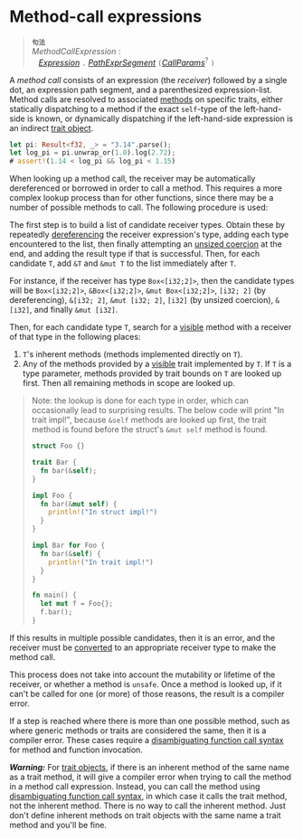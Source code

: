 # Method-call expressions

> **<sup>句法</sup>**\
> _MethodCallExpression_ :\
> &nbsp;&nbsp; [_Expression_] `.` [_PathExprSegment_] `(`[_CallParams_]<sup>?</sup> `)`

A _method call_ consists of an expression (the *receiver*) followed by a single
dot, an expression path segment, and a parenthesized expression-list. Method calls are
resolved to associated [methods] on specific traits, either statically
dispatching to a method if the exact `self`-type of the left-hand-side is known,
or dynamically dispatching if the left-hand-side expression is an indirect
[trait object](../types/trait-object.md).

```rust
let pi: Result<f32, _> = "3.14".parse();
let log_pi = pi.unwrap_or(1.0).log(2.72);
# assert!(1.14 < log_pi && log_pi < 1.15)
```

When looking up a method call, the receiver may be automatically dereferenced or
borrowed in order to call a method. This requires a more complex lookup process
than for other functions, since there may be a number of possible methods to
call. The following procedure is used:

The first step is to build a list of candidate receiver types. Obtain
these by repeatedly [dereferencing][dereference] the receiver expression's type,
adding each type encountered to the list, then finally attempting an [unsized
coercion] at the end, and adding the result type if that is successful. Then,
for each candidate `T`, add `&T` and `&mut T` to the list immediately after `T`.

For instance, if the receiver has type `Box<[i32;2]>`, then the candidate types
will be `Box<[i32;2]>`, `&Box<[i32;2]>`, `&mut Box<[i32;2]>`, `[i32; 2]` (by
dereferencing), `&[i32; 2]`, `&mut [i32; 2]`, `[i32]` (by unsized coercion),
`&[i32]`, and finally `&mut [i32]`.

Then, for each candidate type `T`, search for a [visible] method with
a receiver of that type in the following places:

1. `T`'s inherent methods (methods implemented directly on `T`).
1. Any of the methods provided by a [visible] trait implemented by `T`. If `T`
   is a type parameter, methods provided by trait bounds on `T` are looked up
   first. Then all remaining methods in scope are looked up.

> Note: the lookup is done for each type in order, which can occasionally lead
> to surprising results. The below code will print "In trait impl!", because
> `&self` methods are looked up first, the trait method is found before the
> struct's `&mut self` method is found.
>
> ```rust
> struct Foo {}
>
> trait Bar {
>   fn bar(&self);
> }
>
> impl Foo {
>   fn bar(&mut self) {
>     println!("In struct impl!")
>   }
> }
>
> impl Bar for Foo {
>   fn bar(&self) {
>     println!("In trait impl!")
>   }
> }
>
> fn main() {
>   let mut f = Foo{};
>   f.bar();
> }
> ```

If this results in multiple possible candidates, then it is an error, and the
receiver must be [converted][disambiguate call] to an appropriate receiver type
to make the method call.

This process does not take into account the mutability or lifetime of the
receiver, or whether a method is `unsafe`. Once a method is looked up, if it
can't be called for one (or more) of those reasons, the result is a compiler
error.

If a step is reached where there is more than one possible method, such as where
generic methods or traits are considered the same, then it is a compiler
error. These cases require a [disambiguating function call syntax] for method
and function invocation.

<div class="warning">

***Warning:*** For [trait objects], if there is an inherent method of the same
name as a trait method, it will give a compiler error when trying to call the
method in a method call expression. Instead, you can call the method using
[disambiguating function call syntax], in which case it calls the trait
method, not the inherent method. There is no way to call the inherent method.
Just don't define inherent methods on trait objects with the same name a trait
method and you'll be fine.

</div>

[_CallParams_]: call-expr.md
[_Expression_]: ../expressions.md
[_PathExprSegment_]: ../paths.md#表达式中的路径
[visible]: ../visibility-and-privacy.md
[trait objects]: ../types/trait-object.md
[disambiguate call]: call-expr.md#disambiguating-function-calls
[disambiguating function call syntax]: call-expr.md#disambiguating-function-calls
[dereference]: operator-expr.md#the-dereference-operator
[methods]: ../items/associated-items.md#方法
[unsized coercion]: ../type-coercions.md#unsized-coercions
